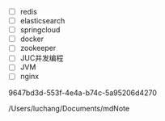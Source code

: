 - [ ] redis
- [ ] elasticsearch
- [ ] springcloud
- [ ] docker
- [ ] zookeeper
- [ ] JUC并发编程
- [ ] JVM
- [ ] nginx

9647bd3d-553f-4e4a-b74c-5a95206d4270

/Users/luchang/Documents/mdNote